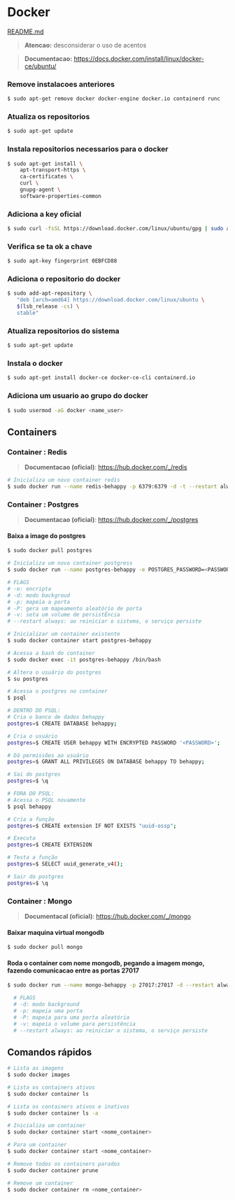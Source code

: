 # Docker

[README.md](../README.md)

> **Atencao:** desconsiderar o uso de acentos

> **Documentacao:** https://docs.docker.com/install/linux/docker-ce/ubuntu/

### Remove instalacoes anteriores

```bash
$ sudo apt-get remove docker docker-engine docker.io containerd runc
```

### Atualiza os repositorios

```bash
$ sudo apt-get update
```

### Instala repositorios necessarios para o docker

```bash
$ sudo apt-get install \
    apt-transport-https \
    ca-certificates \
    curl \
    gnupg-agent \
    software-properties-common
```

### Adiciona a key oficial

```bash
$ sudo curl -fsSL https://download.docker.com/linux/ubuntu/gpg | sudo apt-key add -
```

### Verifica se ta ok a chave

```bash
$ sudo apt-key fingerprint 0EBFCD88
```

### Adiciona o repositorio do docker

```bash
$ sudo add-apt-repository \
   "deb [arch=amd64] https://download.docker.com/linux/ubuntu \
   $(lsb_release -cs) \
   stable"
```

### Atualiza repositorios do sistema

```bash
$ sudo apt-get update
```

### Instala o docker

```bash
$ sudo apt-get install docker-ce docker-ce-cli containerd.io
```

### Adiciona um usuario ao grupo do docker

```bash
$ sudo usermod -aG docker <name_user>
```

## Containers

### Container : Redis

> **Documentacao (oficial)**: https://hub.docker.com/_/redis

```bash
# Inicializa um novo container redis
$ sudo docker run --name redis-behappy -p 6379:6379 -d -t --restart always redis:alpine
```

### Container : Postgres

> **Documentacao (oficial)**: https://hub.docker.com/_/postgres

#### Baixa a image do postgres

```bash
$ sudo docker pull postgres
```

```bash
# Inicializa um novo container postgress
$ sudo docker run --name postgres-behappy -e POSTGRES_PASSWORD=<PASSWORD> -d -p 127.0.0.1:6870:5432 --restart always postgres

# FLAGS
# -e: encripta
# -d: modo backgroud
# -p: mapeia a porta
# -P: gera um mapeamento aleatório de porta
# -v: seta um volume de persistÊncia
# --restart always: ao reiniciar o sistema, o serviço persiste

# Inicializar um container existente
$ sudo docker container start postgres-behappy

# Acessa a bash do container
$ sudo docker exec -it postgres-behappy /bin/bash

# Altera o usuário do postgres
$ su postgres

# Acessa o postgres no container
$ psql

# DENTRO DO PSQL:
# Cria o banco de dados behappy
postgres=$ CREATE DATABASE behappy;

# Cria o usuário
postgres=$ CREATE USER behappy WITH ENCRYPTED PASSWORD '<PASSWORD>';

# Dá permissões ao usuário
postgres=$ GRANT ALL PRIVILEGES ON DATABASE behappy TO behappy;

# Sai do postgres
postgres=$ \q

# FORA DO PSQL:
# Acessa o PSQL novamente
$ psql behappy

# Cria a função
postgres=$ CREATE extension IF NOT EXISTS "uuid-ossp";

# Executa
postgres=$ CREATE EXTENSION

# Testa a função
postgres=$ SELECT uuid_generate_v4();

# Sair do postgres
postgres=$ \q
```

### Container : Mongo

> **Documentacal (oficial)**: https://hub.docker.com/_/mongo

#### Baixar maquina virtual mongodb

```bash
$ sudo docker pull mongo
```

#### Roda o container com nome mongodb, pegando a imagem mongo, fazendo comunicacao entre as portas 27017

```bash
$ sudo docker run --name mongo-behappy -p 27017:27017 -d --restart always mongo

  # FLAGS
  # -d: modo background
  # -p: mapeia uma porta
  # -P: mapeia para uma porta aleatória
  # -v: mapeia o volume para persistência
  # --restart always: ao reiniciar o sistema, o serviço persiste
```

## Comandos rápidos

```bash
# Lista as imagens
$ sudo docker images

# Lista os containers ativos
$ sudo docker container ls

# Lista os containers ativos e inativos
$ sudo docker container ls -a

# Inicializa um container
$ sudo docker container start <nome_container>

# Para um container
$ sudo docker container start <nome_container>

# Remove todos os containers parados
$ sudo docker container prune

# Remove um container
$ sudo docker container rm <nome_container>
```
